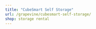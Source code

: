 ```yaml
---
title: "CubeSmart Self Storage"
url: /grapevine/cubesmart-self-storage/
shop: storage rental
---
```

